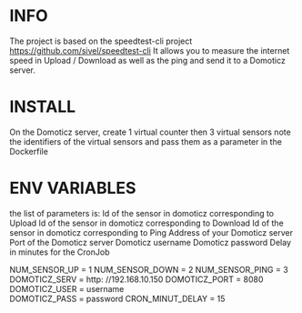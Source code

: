 # INFO 
 The project is based on the speedtest-cli project https://github.com/sivel/speedtest-cli 
 It allows you to measure the internet speed in Upload / Download as well as the ping and send it to a Domoticz server.

# INSTALL 
 On the Domoticz server, create 1 virtual counter then 3 virtual sensors 
 note the identifiers of the virtual sensors 
 and pass them as a parameter in the Dockerfile 

# ENV VARIABLES 

 the list of parameters is: 
 Id of the sensor in domoticz corresponding to Upload 
 Id of the sensor in domoticz corresponding to Download 
 Id of the sensor in domoticz corresponding to Ping 
 Address of your Domoticz server 
 Port of the Domoticz server 
 Domoticz username 
 Domoticz password 
 Delay in minutes for the CronJob 

 NUM_SENSOR_UP = 1 
 NUM_SENSOR_DOWN = 2 
 NUM_SENSOR_PING = 3 
 DOMOTICZ_SERV = http: //192.168.10.150 
 DOMOTICZ_PORT = 8080 
 DOMOTICZ_USER = username  
 DOMOTICZ_PASS = password 
 CRON_MINUT_DELAY = 15 
